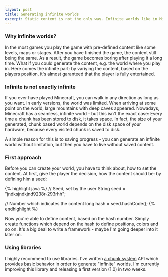```yaml
---
layout: post
title: Generating infinite worlds
excerpt: Static content is not the only way. Infinite worlds like in Minecraft can be a big experience.
---
```


### Why infinite worlds?

In the most games you play the game with pre-defined content like some levels, maps or stages. After you have finished the game, the content still being the same. As a result, the game becomes boring after playing it a long time. What if you could generate the content, e.g. the world where you play in. Here comes the infinite part: by variying the content, based on the players position, it's almost garanteed that the player is fully entertained.

### Infinite is not exactly infinite

If you ever have played Minecraft, you can walk in any direction as long as you want. In early versions, the world was limited. When arriving at some point on the world, large mountains with deep caves appeared. Nowadays, Minecraft has a seamless, infinite world - but this isn't the exact case: Every time a chunk has been stored to disk, it takes space. In fact, the size of your generated, chunk based world depends on the disk space of your hardware, because every visited chunk is saved to disk.

A simple reason for this is to saving progress - you can generate an infinite world without limitation, but then you have to live without saved content.

### First approach

Before you can create your world, you have to think about, how to set the content. At first, give the player the decision, how the content should be: by defining him a seed:

{% highlight java %}
// Seed, set by the user
String seed = "jndksjndkjnd9238r-293rhh";

// Number which indicates the content
long hash = seed.hashCode();
{% endhighlight %}

Now you're able to define content, based on the hash number. Simply create functions which depend on the hash to define positions, colors and so on. It's a big deal to write a framework - maybe I'm going deeper into it later on.

### Using libraries

I highly recommend to use libraries. I've written [a chunk system](https://github.com/MyRealityCoding/chunx) API which provides basic behavior in order to generate "infinite" worlds. I'm currently improving this library and releasing a first version (1.0) in two weeks.
